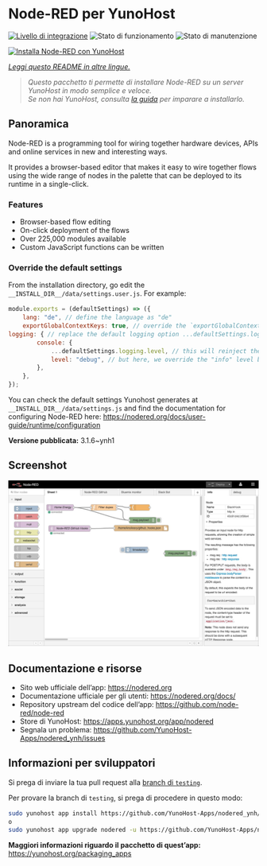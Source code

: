<!--
N.B.: Questo README è stato automaticamente generato da <https://github.com/YunoHost/apps/tree/master/tools/readme_generator>
NON DEVE essere modificato manualmente.
-->

# Node-RED per YunoHost

[![Livello di integrazione](https://dash.yunohost.org/integration/nodered.svg)](https://dash.yunohost.org/appci/app/nodered) ![Stato di funzionamento](https://ci-apps.yunohost.org/ci/badges/nodered.status.svg) ![Stato di manutenzione](https://ci-apps.yunohost.org/ci/badges/nodered.maintain.svg)

[![Installa Node-RED con YunoHost](https://install-app.yunohost.org/install-with-yunohost.svg)](https://install-app.yunohost.org/?app=nodered)

*[Leggi questo README in altre lingue.](./ALL_README.md)*

> *Questo pacchetto ti permette di installare Node-RED su un server YunoHost in modo semplice e veloce.*  
> *Se non hai YunoHost, consulta [la guida](https://yunohost.org/install) per imparare a installarlo.*

## Panoramica

Node-RED is a programming tool for wiring together hardware devices, APIs and online services in new and interesting ways.

It provides a browser-based editor that makes it easy to wire together flows using the wide range of nodes in the palette that can be deployed to its runtime in a single-click.

### Features

- Browser-based flow editing
- On-click deployment of the flows
- Over 225,000 modules available
- Custom JavaScript functions can be written

### Override the default settings

From the installation directory, go edit the `__INSTALL_DIR__/data/settings.user.js`. For example:

```js
module.exports = (defaultSettings) => ({
    lang: "de", // define the language as "de"
    exportGlobalContextKeys: true, // override the `exportGlobalContextKeys` value
logging: { // replace the default logging option ...defaultSettings.logging, // this will reinject the default settings in logging
        console: {
            ...defaultSettings.logging.level, // this will reinject the default settings in logging.console
            level: "debug", // but here, we override the "info" level by "debug"
        },
    },
});
```

You can check the default settings Yunohost generates at `__INSTALL_DIR__/data/settings.js` and find the documentation for configuring Node-RED here: <https://nodered.org/docs/user-guide/runtime/configuration>


**Versione pubblicata:** 3.1.6~ynh1

## Screenshot

![Screenshot di Node-RED](./doc/screenshots/screenshot.jpg)

## Documentazione e risorse

- Sito web ufficiale dell’app: <https://nodered.org>
- Documentazione ufficiale per gli utenti: <https://nodered.org/docs/>
- Repository upstream del codice dell’app: <https://github.com/node-red/node-red>
- Store di YunoHost: <https://apps.yunohost.org/app/nodered>
- Segnala un problema: <https://github.com/YunoHost-Apps/nodered_ynh/issues>

## Informazioni per sviluppatori

Si prega di inviare la tua pull request alla [branch di `testing`](https://github.com/YunoHost-Apps/nodered_ynh/tree/testing).

Per provare la branch di `testing`, si prega di procedere in questo modo:

```bash
sudo yunohost app install https://github.com/YunoHost-Apps/nodered_ynh/tree/testing --debug
o
sudo yunohost app upgrade nodered -u https://github.com/YunoHost-Apps/nodered_ynh/tree/testing --debug
```

**Maggiori informazioni riguardo il pacchetto di quest’app:** <https://yunohost.org/packaging_apps>
